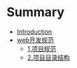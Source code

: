 # Summary

* [Introduction](README.md)
* [web开发规范](chapter1.md)
  * [1.项目规范](chapter1/1xiang-mu-gui-fan.md)
  * [2.项目目录结构](chapter1/2mo-kuai-hua-fen.md)


